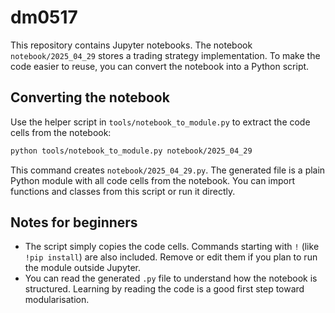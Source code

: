 # dm0517

This repository contains Jupyter notebooks. The notebook `notebook/2025_04_29` stores a trading strategy implementation. To make the code easier to reuse, you can convert the notebook into a Python script.

## Converting the notebook

Use the helper script in `tools/notebook_to_module.py` to extract the code cells from the notebook:

```bash
python tools/notebook_to_module.py notebook/2025_04_29
```

This command creates `notebook/2025_04_29.py`. The generated file is a plain Python module with all code cells from the notebook. You can import functions and classes from this script or run it directly.

## Notes for beginners

- The script simply copies the code cells. Commands starting with `!` (like `!pip install`) are also included. Remove or edit them if you plan to run the module outside Jupyter.
- You can read the generated `.py` file to understand how the notebook is structured. Learning by reading the code is a good first step toward modularisation.
